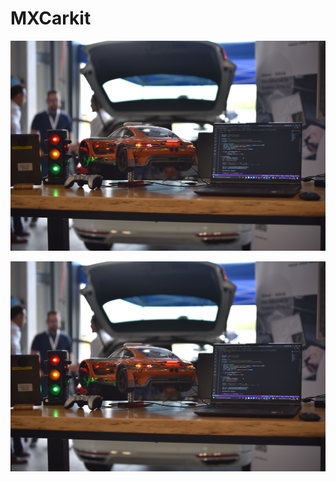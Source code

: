 # MXCarkit

![My Image](images/mxcarkit_setup.jpeg)

  
<img src="images/mxcarkit_setup.jpeg" title="MXCarkit" width="800">
